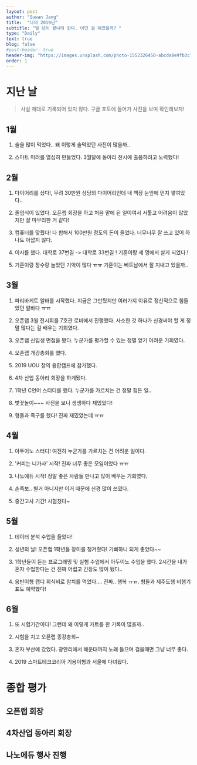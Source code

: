 ```yaml
---
layout: post
author: "Suwan Jang"
title:  "나의 2019년"
subtitle: "일 년이 끝나려 한다. 어떤 걸 해왔을까? "
type: "Daily"
text: true
blog: false
#post-header: true
header-img: "https://images.unsplash.com/photo-1552326450-abcda8e9fb3c?ixlib=rb-1.2.1&ixid=eyJhcHBfaWQiOjEyMDd9&auto=format&fit=crop&w=1534&q=80"
order: 1
---
```


# 지난 날

> 사실 제대로 기록되어 있지 않다. 구글 포토에 들어가 사진을 보며 확인해보자!  

## 1월

1.  술을 많이 먹었다.. 왜 이렇게 술먹었던 사진이 많을까..

2.  스마트 미러를 열심히 만들었다. 3월달에 동아리 전시에 출품하려고 노력했다!

## 2월

1.  다이어리를 샀다!, 무려 30만원 상당의 다이어리인데 내 책장 눈앞에 먼지 쌓여있다..

2.  졸업식이 있었다. 오픈랩 회장을 하고 처음 맡에 된 일이여서 서툴고 어려움이 많았지만 잘 마무리한 거 같다!

3.  컴퓨터를 맞췄다! 다 합해서 100만원 정도의 돈이 들었다. 너무너무 잘 쓰고 있어 하나도 아깝지 않다.

4.  이사를 했다. 대학로 37번길 -> 대학로 33번길 ! 기훈이랑 세 명에서 살게 되었다.!

5.  기훈이랑 장수랑 놀았던 기억이 많다 ㅠㅠ 기훈이는 베트남에서 잘 지내고 있을까..

## 3월

1.  파리바게트 알바를 시작했다. 지금은 그만뒀지만 여러가지 이유로 정신적으로 힘들었던 알바다 ㅠㅠ

2.  오픈랩 3월 전시회를 7호관 로비에서 진행했다. 사소한 것 하나가 신경써야 할 게 정말 많다는 걸 배우는 기회였다.

3.  오픈랩 신입생 면접을 봤다. 누군가를 평가할 수 있는 정멸 얻기 어려운 기회였다.

4.  오픈랩 개강총회를 했다.

5.  2019 UOU 창의 융합캠프에 참가했다.

6.  4차 산업 동아리 회장을 하게됐다.

7.  1학년 C언어 스터디를 했다. 누군가를 가르치는 건 정말 힘든 일..

8.  벛꽃놀이\~\~~ 사진을 보니 생생하다 재밌었다!

9.  형들과 족구를 했다! 진짜 재밌었는데 ㅠㅠ

## 4월

1.  아두이노 스터디! 여전히 누군가를 가르치는 건 어려운 일이다.

2.  '커피는 니가사' 시작! 진짜 너무 좋은 모임이었다 ㅠㅠ

3.  나노에듀 시작! 정말 좋은 사람들 만나고 많이 배우는 기회였다.

4.  손족보.. 별거 아니지만 이거 때문에 신경 많이 쓰였다.

5.  중간고사 기간! 시험쳤다~

## 5월

1.  데이터 분석 수업을 들었다!

2.  성년의 날! 오픈랩 1학년들 장미를 챙겨줬다! 기뻐하니 되게 좋았다\~~

3.  1학년들이 듣는 프로그래밍 및 실험 수업에서 아두이노 수업을 했다. 2시간을 내가 혼자 수업한다는 건 진짜 어렵고 긴장도 많이 됐다..

4.  웅빈이형 캡디 회식비로 참치를 먹었다.... 진짜.. 행복 ㅠㅠ. 형들과 제주도행 비행기표도 예약했다!

## 6월

1.  또 시험기간이다! 그런데 왜 이렇게 카트를 한 기록이 많을까..

2.  시험을 치고 오픈랩 종강총회~

3.  혼자 부산에 갔었다. 광안리에서 해운대까지 노래 들으며 걸을때면 그냥 너무 좋다.

4.  2019 스마트테크코리아 기용이형과 서울에 다녀왔다.

# 종합 평가

## 오픈랩 회장

## 4차산업 동아리 회장

## 나노에듀 행사 진행

## 
